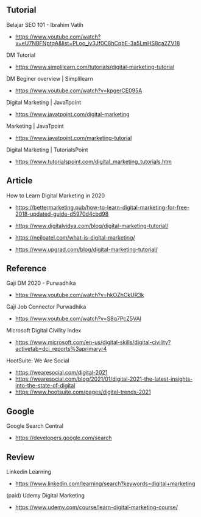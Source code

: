 ## Tutorial

Belajar SEO 101 - Ibrahim Vatih
- https://www.youtube.com/watch?v=eU7NBFNptqA&list=PLoo_iv3Jf0C8hCqbE-3a5LmHS8ca2ZV18

DM Tutorial
- https://www.simplilearn.com/tutorials/digital-marketing-tutorial

DM Beginer overview | Simplilearn
- https://www.youtube.com/watch?v=kpgerCE095A

Digital Marketing | JavaTpoint
- https://www.javatpoint.com/digital-marketing

Marketing | JavaTpoint
- https://www.javatpoint.com/marketing-tutorial

Digital Marketing | TutorialsPoint
- https://www.tutorialspoint.com/digital_marketing_tutorials.htm

## Article

How to Learn Digital Marketing in 2020
- https://bettermarketing.pub/how-to-learn-digital-marketing-for-free-2018-updated-guide-d5970d4cbd98

- https://www.digitalvidya.com/blog/digital-marketing-tutorial/
- https://neilpatel.com/what-is-digital-marketing/
- https://www.upgrad.com/blog/digital-marketing-tutorial/

## Reference

Gaji DM 2020 - Purwadhika
- https://www.youtube.com/watch?v=hkOZhCkUR3k

Gaji Job Connector Purwadhika
- https://www.youtube.com/watch?v=S8q7PcZ5VAI

Microsoft Digital Civility Index
- https://www.microsoft.com/en-us/digital-skills/digital-civility?activetab=dci_reports%3aprimaryr4

HootSuite: We Are Social
- https://wearesocial.com/digital-2021
- https://wearesocial.com/blog/2021/01/digital-2021-the-latest-insights-into-the-state-of-digital
- https://www.hootsuite.com/pages/digital-trends-2021

## Google

Google Search Central
- https://developers.google.com/search 

## Review

Linkedin Learning
- https://www.linkedin.com/learning/search?keywords=digital+marketing

(paid) Udemy Digital Marketing
- https://www.udemy.com/course/learn-digital-marketing-course/
